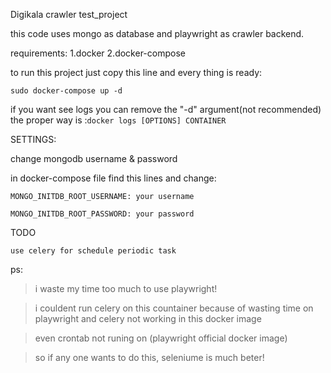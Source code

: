 Digikala crawler test_project

this code uses mongo as database and playwright as crawler backend.

requirements:
1.docker
2.docker-compose

to run this project just copy this line and every thing is ready:


`sudo docker-compose up -d`


if you want see logs you can remove the "-d" argument(not recommended) the proper way is :`docker logs [OPTIONS] CONTAINER`

SETTINGS:

change mongodb username & password

in docker-compose file find this lines and change:

`MONGO_INITDB_ROOT_USERNAME: your username`


`MONGO_INITDB_ROOT_PASSWORD: your password`

TODO

`use celery for schedule periodic task
`

ps:

>i waste my time too much to use playwright!

>i couldent run celery on this countainer because of wasting time on playwright and celery not working in this docker image

>even crontab not runing on (playwright official docker image)

>so if any one wants to do this, seleniume is much beter!
